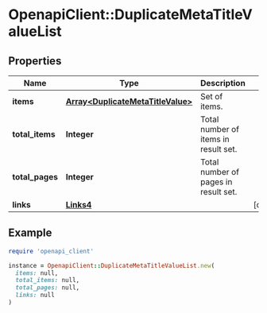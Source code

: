 # OpenapiClient::DuplicateMetaTitleValueList

## Properties

| Name | Type | Description | Notes |
| ---- | ---- | ----------- | ----- |
| **items** | [**Array&lt;DuplicateMetaTitleValue&gt;**](DuplicateMetaTitleValue.md) | Set of items. |  |
| **total_items** | **Integer** | Total number of items in result set. |  |
| **total_pages** | **Integer** | Total number of pages in result set. |  |
| **links** | [**Links4**](Links4.md) |  | [optional] |

## Example

```ruby
require 'openapi_client'

instance = OpenapiClient::DuplicateMetaTitleValueList.new(
  items: null,
  total_items: null,
  total_pages: null,
  links: null
)
```

